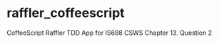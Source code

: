 raffler_coffeescript
====================

CoffeeScript Raffler TDD App for IS698 CSWS
Chapter 13. Question 2
